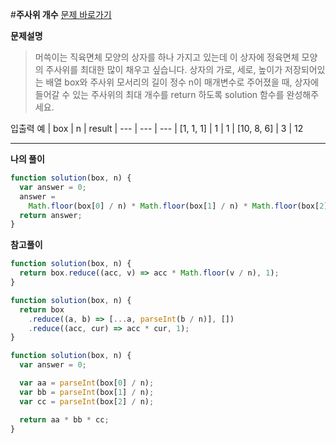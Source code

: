 #**주사위 개수**
[문제 바로가기](https://school.programmers.co.kr/learn/courses/30/lessons/120845)

**문제설명**

> 머쓱이는 직육면체 모양의 상자를 하나 가지고 있는데 이 상자에 정육면체 모양의 주사위를 최대한 많이 채우고 싶습니다. 상자의 가로, 세로, 높이가 저장되어있는 배열 box와 주사위 모서리의 길이 정수 n이 매개변수로 주어졌을 때, 상자에 들어갈 수 있는 주사위의 최대 개수를 return 하도록 solution 함수를 완성해주세요.

입출력 예
| box | n | result
| --- | --- | ---
| [1, 1, 1] | 1 | 1
| [10, 8, 6] | 3 | 12

---

**나의 풀이**

```javascript
function solution(box, n) {
  var answer = 0;
  answer =
    Math.floor(box[0] / n) * Math.floor(box[1] / n) * Math.floor(box[2] / n);
  return answer;
}
```

**참고풀이**

```javascript
function solution(box, n) {
  return box.reduce((acc, v) => acc * Math.floor(v / n), 1);
}
```

```javascript
function solution(box, n) {
  return box
    .reduce((a, b) => [...a, parseInt(b / n)], [])
    .reduce((acc, cur) => acc * cur, 1);
}
```

```javascript
function solution(box, n) {
  var answer = 0;

  var aa = parseInt(box[0] / n);
  var bb = parseInt(box[1] / n);
  var cc = parseInt(box[2] / n);

  return aa * bb * cc;
}
```
